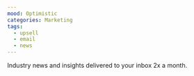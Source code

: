 ```yaml
---
mood: Optimistic
categories: Marketing
tags:
  - upsell
  - email
  - news
---
```

Industry news and insights delivered to your inbox 2x a month.